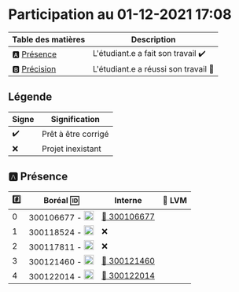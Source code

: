 # Participation au 01-12-2021 17:08

| Table des matières            | Description                                             |
|-------------------------------|---------------------------------------------------------|
| :a: [Présence](#a-présence)   | L'étudiant.e a fait son travail    :heavy_check_mark:   |
| :b: [Précision](#b-précision) | L'étudiant.e a réussi son travail  :tada:               |

## Légende

| Signe              | Signification                 |
|--------------------|-------------------------------|
| :heavy_check_mark: | Prêt à être corrigé           |
| :x:                | Projet inexistant             |

## :a: Présence

|:hash:| Boréal :id:                | Interne            | :dvd: LVM |
|------|----------------------------|--------------------|-----------|
| 0 | 300106677 - <image src='https://avatars.githubusercontent.com/u/71027895?s=460&v=4' width=20 height=20></image> | [:tada: 300106677](../.300106677.rc) |
| 1 | 300118524 - <image src='https://avatars.githubusercontent.com/u/73952068?s=460&v=4' width=20 height=20></image> | :x: |
| 2 | 300117811 - <image src='https://avatars.githubusercontent.com/u/71027809?s=460&v=4' width=20 height=20></image> | :x: |
| 3 | 300121460 - <image src='https://avatars.githubusercontent.com/u/71027883?s=460&v=4' width=20 height=20></image> | [:tada: 300121460](../.300121460.rc) |
| 4 | 300122014 - <image src='https://avatars.githubusercontent.com/u/71392439?s=460&v=4' width=20 height=20></image> | [:tada: 300122014](../.300122014.rc) |
